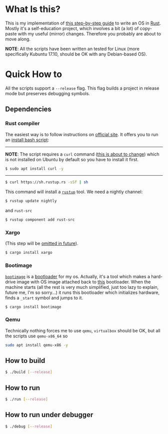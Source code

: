 # What Is this?

This is my implementation of
[this step-by-step guide](https://os.phil-opp.com/second-edition/)
to write an OS in [Rust](https://www.rust-lang.org/).
Mostly it's a self-education project, which involves a bit (a lot)
of copy-paste with my useful (mirror) changes.
Therefore you probably are about to move along.

**NOTE**: All the scripts have been written an tested for Linux
(more specifically Kubuntu 17.10, should be OK with any Debian-based OS).

# Quick How to

All the scripts support a `--release` flag.
This flag builds a project in release mode but preserves debugging symbols.

## Dependencies

### Rust compiler
The easiest way is to follow instructions on
[official site](https://www.rust-lang.org/en-US/install.html).
It offers you to run an [install bash script](https://sh.rustup.rs):

---

**NOTE**: The script requires a `curl` command
([this is about to change](https://github.com/rust-lang-nursery/rustup.rs/pull/1373))
which is not installed on Ubuntu by default so you have to install it first.


```bash
$ sudo apt install curl -y
```
---

```bash
$ curl https://sh.rustup.rs -sSf | sh
```

This command will install a [`rustup`](https://github.com/rust-lang-nursery/rustup.rs/) tool.
We need a nightly channel:

```bash
$ rustup update nightly
```

and `rust-src`

```bash
$ rustup component add rust-src
```

### Xargo

(This step will be [omitted in future](https://github.com/japaric/xargo/issues/193)).

```bash
$ cargo install xargo
```

### Bootimage
[`bootimage`](https://github.com/rust-osdev/bootimage) is a
[bootloader](https://en.wikipedia.org/wiki/Booting#BOOT-LOADER) for my os.
Actually, it's a tool which makes a hard-drive image with OS image attached
back to [this](https://github.com/rust-osdev/bootloader) bootloader.
When the machine starts (all the rest is very much simplified,
just too lazy to explain, future me, I'm so sorry...)
it runs this bootloader which initializes hardware, finds a `_start` symbol and  jumps to it.

```bash
$ cargo install bootimage
```

### Qemu
Technically nothing forces me to use `qemu`, `virtualbox` should be OK,
but all the scripts use `qemu-x86_64` so

```bash
sudo apt install qemu-x86 -y
```

## How to build

```bash
$ ./build [--release]
```

## How to run
```bash
$ ./run [--release]
```

## How to run under debugger
```bash
$ ./debug [--release]
```
